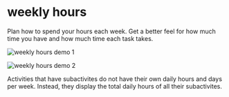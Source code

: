 # weekly hours

Plan how to spend your hours each week. Get a better feel for how much time you have and how much time each task takes.

![weekly hours demo 1](docs/demo1.png)

![weekly hours demo 2](docs/demo2.png)

Activities that have subactivites do not have their own daily hours and days per week. Instead, they display the total daily hours of all their subactivites.
